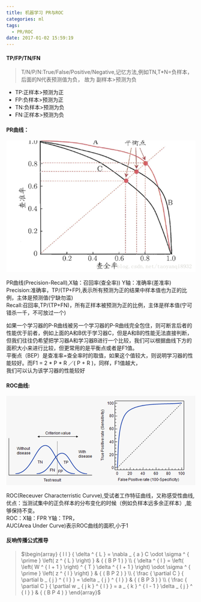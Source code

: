 ```yaml
---
title: 机器学习 PR与ROC
categories: ml 
tags:
  - PR/ROC
date: 2017-01-02 15:59:19
---
```


#### TP/FP/TN/FN
>T/N/P/N:True/False/Positive/Negative,记忆方法,例如TN,T*N=负样本，后面的N代表预测值为负，
故为 副样本>预测为负

* TP:正样本>预测为正
* FP:负样本>预测为正
* TN:负样本>预测为负
* FN:正样本>预测为负



#### PR曲线：
![PR](../../assets/PR.png  "PR曲线")

PR曲线(Precision-Recall),X轴：召回率(查全率)) Y轴：准确率(差准率) 
Precision:准确率，TP/(TP+FP),表示所有预测为正的结果中样本值也为正的比例，主体是预测值(宁缺勿滥)  
Recall:召回率,TP/(TP+FN)，所有正样本被预测为正的比例，主体是样本值(宁可错杀一千，不可放过一个)  

如果一个学习器的P-R曲线被另一个学习器的P-R曲线完全包住，则可断言后者的性能优于前者，例如上面的A和B优于学习器C，但是A和B的性能无法直接判断，   
但我们往往仍希望把学习器A和学习器B进行一个比较，我们可以根据曲线下方的面积大小来进行比较，但更常用的是平衡点或者是F1值。   
平衡点（BEP）是查准率=查全率时的取值，如果这个值较大，则说明学习器的性能较好。而F1 = 2 * P * R ／( P + R )，同样，F1值越大，   
我们可以认为该学习器的性能较好   


#### ROC曲线:
![ROC](../../assets/ROC.png  "ROC曲线")

ROC(Receuver Characterristic Curvve),受试者工作特征曲线，又称感受性曲线,  
优点：当测试集中的正负样本的分布变化的时候（例如负样本远多余正样本）,能够保持不变。   
ROC：X轴：FPR  Y轴：TPR，  
AUC(Area Under Curve)表示ROC曲线的面积,小于1


#### 反响传播公式推导

>$\begin{array} { l l } { \delta ^ { L } = \nabla _ { a } C \odot \sigma ^ { \prime } \left( z ^ { L } \right) } & { ( B P 1 ) } \\ { \delta ^ { l } = \left( \left( W ^ { l + 1 } \right) ^ { T } \delta ^ { l + 1 } \right) \odot \sigma ^ { \prime } \left( z ^ { l } \right) } & { ( B P 2 ) } \\ { \frac { \partial C } { \partial b _ { j } ^ { l } } = \delta _ { j } ^ { l } } & { ( B P 3 ) } \\ { \frac { \partial C } { \partial w _ { j k } ^ { l } } = a _ { k } ^ { l - 1 } \delta _ { j } ^ { l } } & { ( B P 4 ) } \end{array}$